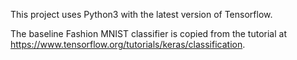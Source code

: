 This project uses Python3 with the latest version of Tensorflow.

The baseline Fashion MNIST classifier is copied from the tutorial at https://www.tensorflow.org/tutorials/keras/classification.